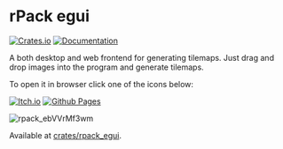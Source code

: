 # rPack egui

[![Crates.io](https://img.shields.io/crates/v/rpack_egui)](https://crates.io/crates/rpack_egui)
[![Documentation](https://docs.rs/rpack_egui/badge.svg)](https://docs.rs/rpack_egui)

A both desktop and web frontend for generating tilemaps. Just drag and drop images into the program and generate tilemaps.

To open it in browser click one of the icons below:

[![Itch.io](https://img.shields.io/badge/Itch-%23FF0B34.svg?style=for-the-badge&logo=Itch.io&logoColor=white)](https://mevlyshkin.itch.io/rpack)
[![Github Pages](https://img.shields.io/badge/github%20pages-121013?style=for-the-badge&logo=github&logoColor=white)](http://rpack.mevlyshkin.com/)

![rpack_ebVVrMf3wm](https://github.com/user-attachments/assets/bb015348-3c1f-46be-9312-963b4f39f9c0)

Available at [crates/rpack_egui](https://github.com/Leinnan/rpack/tree/master/crates/rpack_egui).